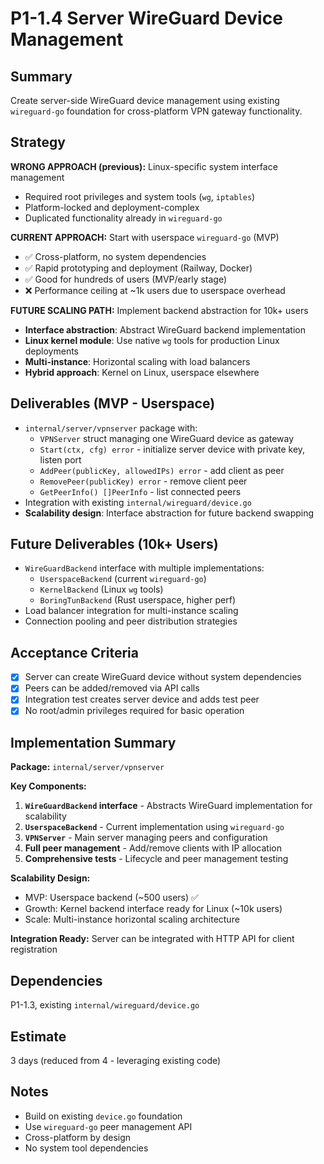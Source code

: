 # P1-1.4 Server WireGuard Device Management

## Summary
Create server-side WireGuard device management using existing `wireguard-go` foundation for cross-platform VPN gateway functionality.

## Strategy
**WRONG APPROACH (previous):** Linux-specific system interface management
- Required root privileges and system tools (`wg`, `iptables`)
- Platform-locked and deployment-complex
- Duplicated functionality already in `wireguard-go`

**CURRENT APPROACH:** Start with userspace `wireguard-go` (MVP)
- ✅ Cross-platform, no system dependencies
- ✅ Rapid prototyping and deployment (Railway, Docker)
- ✅ Good for hundreds of users (MVP/early stage)
- ❌ Performance ceiling at ~1k users due to userspace overhead

**FUTURE SCALING PATH:** Implement backend abstraction for 10k+ users
- **Interface abstraction**: Abstract WireGuard backend implementation
- **Linux kernel module**: Use native `wg` tools for production Linux deployments  
- **Multi-instance**: Horizontal scaling with load balancers
- **Hybrid approach**: Kernel on Linux, userspace elsewhere

## Deliverables (MVP - Userspace)
- `internal/server/vpnserver` package with:
  - `VPNServer` struct managing one WireGuard device as gateway
  - `Start(ctx, cfg) error` - initialize server device with private key, listen port
  - `AddPeer(publicKey, allowedIPs) error` - add client as peer
  - `RemovePeer(publicKey) error` - remove client peer
  - `GetPeerInfo() []PeerInfo` - list connected peers
- Integration with existing `internal/wireguard/device.go`
- **Scalability design**: Interface abstraction for future backend swapping

## Future Deliverables (10k+ Users)
- `WireGuardBackend` interface with multiple implementations:
  - `UserspaceBackend` (current `wireguard-go`)
  - `KernelBackend` (Linux `wg` tools)
  - `BoringTunBackend` (Rust userspace, higher perf)
- Load balancer integration for multi-instance scaling
- Connection pooling and peer distribution strategies

## Acceptance Criteria
- [x] Server can create WireGuard device without system dependencies
- [x] Peers can be added/removed via API calls
- [x] Integration test creates server device and adds test peer
- [x] No root/admin privileges required for basic operation

## Implementation Summary
**Package:** `internal/server/vpnserver`

**Key Components:**
1. **`WireGuardBackend` interface** - Abstracts WireGuard implementation for scalability
2. **`UserspaceBackend`** - Current implementation using `wireguard-go` 
3. **`VPNServer`** - Main server managing peers and configuration
4. **Full peer management** - Add/remove clients with IP allocation
5. **Comprehensive tests** - Lifecycle and peer management testing

**Scalability Design:**
- MVP: Userspace backend (~500 users) ✅
- Growth: Kernel backend interface ready for Linux (~10k users) 
- Scale: Multi-instance horizontal scaling architecture

**Integration Ready:** Server can be integrated with HTTP API for client registration

## Dependencies
P1-1.3, existing `internal/wireguard/device.go`

## Estimate
3 days (reduced from 4 - leveraging existing code)

## Notes
- Build on existing `device.go` foundation
- Use `wireguard-go` peer management API
- Cross-platform by design
- No system tool dependencies


